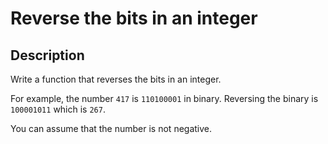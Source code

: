 # Reverse the bits in an integer

## Description

Write a function that reverses the bits in an integer.

For example, the number `417` is `110100001` in binary. Reversing the binary is `100001011` which is `267`.

You can assume that the number is not negative.
